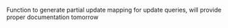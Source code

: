 Function to generate partial update mapping for update queries, will provide proper documentation tomorrow
